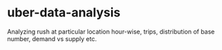 # uber-data-analysis
Analyzing rush at particular location hour-wise, trips, distribution of base number, demand vs supply etc.
